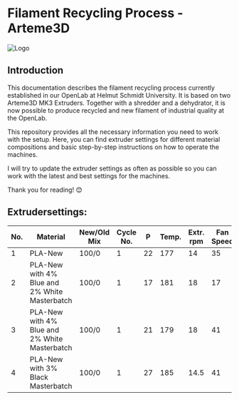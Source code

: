 # Filament Recycling Process - Arteme3D
![Logo](images/main_setup.png)
## Introduction
This documentation describes the filament recycling process currently established in our OpenLab at Helmut Schmidt University. It is based on two Arteme3D MK3 Extruders. Together with a shredder and a dehydrator, it is now possible to produce recycled and new filament of industrial quality at the OpenLab.

This repository provides all the necessary information you need to work with the setup. Here, you can find extruder settings for different material compositions and basic step-by-step instructions on how to operate the machines.

I will try to update the extruder settings as often as possible so you can work with the latest and best settings for the machines.

Thank you for reading! 😊

## Extrudersettings:
| No. | Material                                      | New/Old Mix | Cycle No. | P  | Temp. | Extr. rpm | Fan Speed | Tolerance Range | Rating 1–10 | Sensor Distance | Fan Distance | Fan Angle                    |
|-----|-----------------------------------------------|-------------|-----------|----|-------|------------|-----------|------------------|--------------|------------------|--------------|------------------------------|
| 1   | PLA-New                                       | 100/0       | 1         | 22 | 177   | 14         | 35        | 0.05             | 8            |                  |              |                              |
| 2   | PLA-New with 4% Blue and 2% White Masterbatch | 100/0       | 1         | 17 | 181   | 18         | 17        | 0.07             | 8            | 120              | 18           | Almost parallel, slightly off |
| 3   | PLA-New with 4% Blue and 2% White Masterbatch | 100/0       | 1         | 21 | 179   | 18         | 41        | 0.04             | 10           | 120              | 18           | Almost parallel, slightly off |
| 4   | PLA-New with 3% Black Masterbatch             | 100/0       | 1         | 27 | 185   | 14.5       | 41        | 0.05             | 8            | 240 rough        | 20           | Almost parallel, slightly off |
